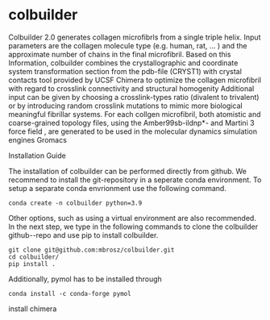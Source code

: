 # colbuilder
Colbuilder 2.0 generates collagen microfibrls from a single triple helix. Input parameters are the collagen molecule type (e.g. human, rat, ... ) and the approximate number of chains in the final microfibril.
Based on this Information, colbuilder combines the crystallographic and coordinate system transformation section from the pdb-file (CRYST1) with crystal contacts tool provided by UCSF Chimera to optimize the collagen microfibril with regard to crosslink connectivity and structural homogenity
Additional input can be given by choosing a crosslink-types ratio (divalent to trivalent) or by introducing random crosslink mutations to mimic more biological meaningful fibrillar systems.
For each collgen microfibril, both atomistic and coarse-grained topology files, using the Amber99sb-ildnp*- and Martini 3 force field , are generated to be used in the molecular dynamics simulation engines Gromacs

Installation Guide

The installation of colbuilder can be performed directly from github. We recommend to install the git-repository in a seperate conda environment. To setup a separate conda envrionment use the following command.

```
conda create -n colbuilder python=3.9
```

Other options, such as using a virtual environment are also recommended. In the next step, we type in the following commands to clone the colbuilder github--repo and use pip to install colbuilder.

```
git clone git@github.com:mbrosz/colbuilder.git
cd colbuilder/
pip install .
```

Additionally, pymol has to be installed through

```
conda install -c conda-forge pymol
```

install chimera 


